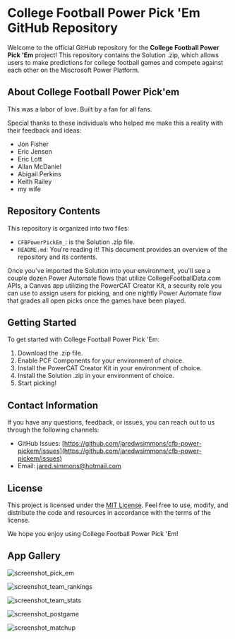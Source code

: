 # College Football Power Pick 'Em GitHub Repository

Welcome to the official GitHub repository for the **College Football Power Pick 'Em** project! This repository contains the Solution .zip, which allows users to make predictions for college football games and compete against each other on the Miscrosoft Power Platform.

## About College Football Power Pick'em

This was a labor of love. Built by a fan for all fans.

Special thanks to these individuals who helped me make this a reality with their feedback and ideas:

- Jon Fisher
- Eric Jensen
- Eric Lott
- Allan McDaniel
- Abigail Perkins
- Keith Railey
- my wife

## Repository Contents

This repository is organized into two files:

- `CFBPowerPickEm_`: is the Solution .zip file.
- `README.md`: You're reading it! This document provides an overview of the repository and its contents.

Once you've imported the Solution into your environment, you'll see a couple dozen Power Automate flows that utilize CollegeFootballData.com APIs, a Canvas app utilizing the PowerCAT Creator Kit, a security role you can use to assign users for picking, and one nightly Power Automate flow that grades all open picks once the games have been played.

## Getting Started

To get started with College Football Power Pick 'Em:

1. Download the .zip file.
2. Enable PCF Components for your environment of choice.
3. Install the PowerCAT Creator Kit in your environment of choice.
4. Install the Solution .zip in your environment of choice.
5. Start picking!

## Contact Information

If you have any questions, feedback, or issues, you can reach out to us through the following channels:

- GitHub Issues: [https://github.com/jaredwsimmons/cfb-power-pickem/issues](https://github.com/jaredwsimmons/cfb-power-pickem/issues)
- Email: jared.simmons@hotmail.com

## License

This project is licensed under the [MIT License](LICENSE). Feel free to use, modify, and distribute the code and resources in accordance with the terms of the license.

We hope you enjoy using College Football Power Pick 'Em!

## App Gallery

![screenshot_pick_em](https://github.com/jaredwsimmons/cfbpowerpickem/assets/141364486/cd92d354-7989-42b4-8699-94f8a1954044)

![screenshot_team_rankings](https://github.com/jaredwsimmons/cfbpowerpickem/assets/141364486/a570d7fa-ce17-4116-9b79-70b52421f673)

![screenshot_team_stats](https://github.com/jaredwsimmons/cfbpowerpickem/assets/141364486/9d01ee1b-4913-48e2-b210-3315103281db)

![screenshot_postgame](https://github.com/jaredwsimmons/cfbpowerpickem/assets/141364486/3b1ee38d-4f58-4847-91cd-6d2e4e97da38)

![screenshot_matchup](https://github.com/jaredwsimmons/cfbpowerpickem/assets/141364486/0314660c-8bb9-498c-b85d-31c1a4c4093e)
